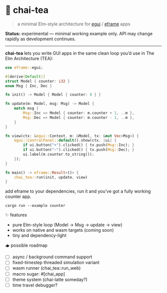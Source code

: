 # 🍵 chai-tea

> a minimal Elm-style architecture for [egui](https://github.com/emilk/egui) / [eframe](https://github.com/emilk/egui/tree/main/crates/eframe) apps

**Status:** experimental — minimal working example only.
API may change rapidly as development continues.

---

**chai-tea** lets you write GUI apps in the same clean loop you’d use in The Elm Architecture (TEA):

```rust
use eframe::egui;

#[derive(Default)]
struct Model { counter: i32 }
enum Msg { Inc, Dec }

fn init() -> Model { Model { counter: 0 } }

fn update(m: Model, msg: Msg) -> Model {
    match msg {
        Msg::Inc => Model { counter: m.counter + 1, ..m },
        Msg::Dec => Model { counter: m.counter - 1, ..m },
    }
}

fn view(ctx: &egui::Context, m: &Model, tx: &mut Vec<Msg>) {
    egui::CentralPanel::default().show(ctx, |ui| {
        if ui.button("+").clicked() { tx.push(Msg::Inc); }
        if ui.button("–").clicked() { tx.push(Msg::Dec); }
        ui.label(m.counter.to_string());
    });
}

fn main() -> eframe::Result<()> {
    chai_tea::run(init, update, view)
}
```

add eframe to your dependencies, run it and you’ve got a fully working counter app.

`cargo run --example counter`

✨ features

- pure Elm-style loop (Model → Msg → update → view)
- works on native and wasm targets (coming soon)
- tiny and dependency-light

🫖 possible roadmap

- [ ] async / background command support
- [ ] fixed-timestep threaded simulation variant
- [ ] wasm runner (chai_tea::run_web)
- [ ] macro sugar: #[chai_app]
- [ ] theme system (chai-latte someday?)
- [ ] time travel debugger?
